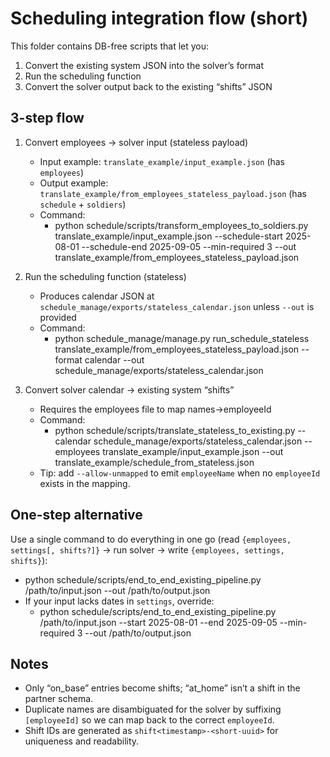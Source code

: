 # Scheduling integration flow (short)

This folder contains DB-free scripts that let you:
1) Convert the existing system JSON into the solver’s format
2) Run the scheduling function
3) Convert the solver output back to the existing “shifts” JSON

## 3-step flow
1) Convert employees → solver input (stateless payload)
   - Input example: `translate_example/input_example.json` (has `employees`)
   - Output example: `translate_example/from_employees_stateless_payload.json` (has `schedule` + `soldiers`)
   - Command:
     - python schedule/scripts/transform_employees_to_soldiers.py translate_example/input_example.json --schedule-start 2025-08-01 --schedule-end 2025-09-05 --min-required 3 --out translate_example/from_employees_stateless_payload.json

2) Run the scheduling function (stateless)
   - Produces calendar JSON at `schedule_manage/exports/stateless_calendar.json` unless `--out` is provided
   - Command:
     - python schedule_manage/manage.py run_schedule_stateless translate_example/from_employees_stateless_payload.json --format calendar --out schedule_manage/exports/stateless_calendar.json

3) Convert solver calendar → existing system “shifts”
   - Requires the employees file to map names→employeeId
   - Command:
     - python schedule/scripts/translate_stateless_to_existing.py --calendar schedule_manage/exports/stateless_calendar.json --employees translate_example/input_example.json --out translate_example/schedule_from_stateless.json
   - Tip: add `--allow-unmapped` to emit `employeeName` when no `employeeId` exists in the mapping.

## One-step alternative
Use a single command to do everything in one go (read `{employees, settings[, shifts?]}` → run solver → write `{employees, settings, shifts}`):
- python schedule/scripts/end_to_end_existing_pipeline.py /path/to/input.json --out /path/to/output.json
- If your input lacks dates in `settings`, override:
  - python schedule/scripts/end_to_end_existing_pipeline.py /path/to/input.json --start 2025-08-01 --end 2025-09-05 --min-required 3 --out /path/to/output.json

## Notes
- Only “on_base” entries become shifts; “at_home” isn’t a shift in the partner schema.
- Duplicate names are disambiguated for the solver by suffixing ` [employeeId]` so we can map back to the correct `employeeId`.
- Shift IDs are generated as `shift<timestamp>-<short-uuid>` for uniqueness and readability.
